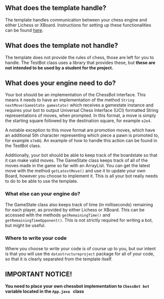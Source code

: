 ## What does the template handle?

The template handles communication between your chess engine and either Lichess or XBoard. Instructions for setting up these functionalities can be found
[here](https://github.com/TiraLabra/chess/blob/master/documentation/Beginners_guide.md).

## What does the template not handle?

The template does not provide the rules of chess, those are left for you to handle. The TestBot class uses a library that provides these, but **these are not intended to be used by a student for the project.**

## What does your engine need to do?

Your bot should be an implementation of the ChessBot interface. This means it needs to have an implementation of the method ```String nextMove(GameState gamestate)``` which receives a gamestate instance and requires your bot to output Universal Chess Interface (UCI) formatted String representations of moves, when prompted. In this format, a move is simply the starting square followed by the destination square, for example ```e2e4```.

A notable exception to this move format are promotion moves, which have an additional 5th character representing which piece a pawn is promoted to, for example ```e7e8Q```. An example of how to handle this action can be found in the TestBot class.

Additionally, your bot should be able to keep track of the boardstate so that it can make valid moves. The GameState class keeps track of all of the moves made in the game so far with an ArrayList. You can get the latest move with the method ```getLatestMove()``` and use it to update your own Board, however you choose to implement it. This is all your bot really
needs to do to be able to use the template. 

### What else can your engine do?

The GameState class also keeps track of time (in milliseconds) remaining for each player, as provided by either Lichess or XBoard. This can be accessed with the methods ```getRemainingTime()``` and ```getRemainingTimeOpponent()```. This is not strictly required for writing a bot, but might be useful. 

### Where to write your code

Where you choose to write your code is of course up to you, but our intent is that you will use the ```datastructureproject``` package for all of your code, so that it is clearly separated from the template itself.

## IMPORTANT NOTICE!

**You need to place your own chessbot implementation to ``ChessBot bot `` variable located in the ``App.java `` class**
